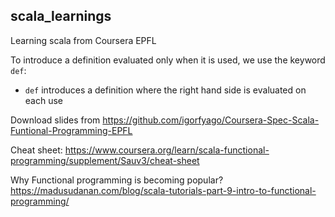 ## scala_learnings

Learning scala from Coursera EPFL


To introduce a definition evaluated only when it is used, we use the keyword `def`: 
* `def` introduces a definition where the right hand side is evaluated on each use

Download slides from https://github.com/igorfyago/Coursera-Spec-Scala-Funtional-Programming-EPFL

Cheat sheet: https://www.coursera.org/learn/scala-functional-programming/supplement/Sauv3/cheat-sheet

Why Functional programming is becoming popular? https://madusudanan.com/blog/scala-tutorials-part-9-intro-to-functional-programming/
